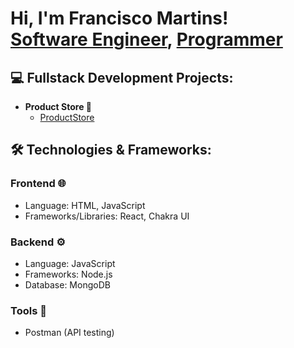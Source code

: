 <h1>Hi, I'm Francisco Martins! <br/>
  <a href="https://www.linkedin.com/in/franciscosmartins/">Software Engineer</a>, 
  <a href="https://github.com/FranciscoSMartins?tab=repositories">Programmer</a>
</h1>

<h2>💻 Fullstack Development Projects:</h2>

- <b> Product Store 🛒 </b>  
  - <a href="https://github.com/FranciscoSMartins/ProductStore">ProductStore</a>

<h2>🛠️ Technologies & Frameworks:</h2>

<h3>Frontend 🌐</h3>
<ul>
  <li>Language: HTML, JavaScript</li>
  <li>Frameworks/Libraries: React, Chakra UI</li>
</ul>

<h3>Backend ⚙️</h3>
<ul>
  <li>Language: JavaScript</li>
  <li>Frameworks: Node.js</li>
  <li>Database: MongoDB</li>
</ul>

<h3>Tools 🧰</h3>
<ul>
  <li>Postman (API testing)</li>
</ul>



